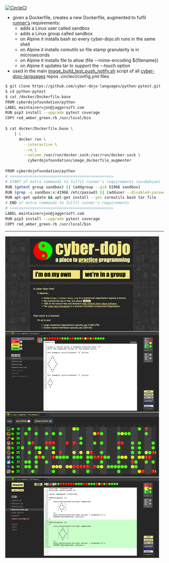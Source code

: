 
[![CircleCI](https://circleci.com/gh/cyber-dojo-tools/image_dockerfile_augmenter.svg?style=svg)](https://circleci.com/gh/cyber-dojo-tools/image_dockerfile_augmenter)

- given a Dockerfile, creates a new Dockerfile, augmented to fulfil [runner's](https://github.com/cyber-dojo/runner) requirements:
  - adds a Linux user called sandbox
  - adds a Linux group called sandbox
  - on Alpine it installs bash so every cyber-dojo.sh runs in the same shell
  - on Alpine it installs coreutils so file stamp granularity is in microseconds
  - on Alpine it installs file to allow (file --mime-encoding ${filename})
  - on Alpine it updates tar to support the --touch option
- used in the main [image_build_test_push_notify.sh](https://github.com/cyber-dojo-tools/image_builder/blob/master/image_build_test_push_notify.sh) script of all [cyber-dojo-languages](https://github.com/cyber-dojo-languages) repos .circleci/config.yml files

```bash
$ git clone https://github.com/cyber-dojo-languages/python-pytest.git
$ cd python-pytest
$ cat /docker/Dockerfile.base
FROM cyberdojofoundation/python
LABEL maintainer=jon@jaggersoft.com
RUN pip3 install --upgrade pytest coverage
COPY red_amber_green.rb /usr/local/bin

$ cat docker/Dockerfile.base \
    | \
      docker run \
        --interactive \
        --rm \
        --volume /var/run/docker.sock:/var/run/docker.sock \
          cyberdojofoundation/image_dockerfile_augmenter

FROM cyberdojofoundation/python
# >>>>>>>>>>>>>>>>>>>>>>>>>>>>>>>>>>>>>>>>>>>>>>
# START of extra commands to fulfil runner's requirements (os=Debian)
RUN (getent group sandbox) || (addgroup --gid 51966 sandbox)
RUN (grep -q sandbox:x:41966 /etc/passwd) || (adduser --disabled-password --gecos "" --home /home/sandbox --ingroup sandbox --shell /bin/bash --uid 41966 sandbox)
RUN apt-get update && apt-get install --yes coreutils bash tar file
# END of extra commands to fulfil runner's requirements
# >>>>>>>>>>>>>>>>>>>>>>>>>>>>>>>>>>>>>>>>>>>>>>
LABEL maintainer=jon@jaggersoft.com
RUN pip3 install --upgrade pytest coverage
COPY red_amber_green.rb /usr/local/bin
```

- - - -

![cyber-dojo.org home page](https://github.com/cyber-dojo/cyber-dojo/blob/master/shared/home_page_snapshot.png)
